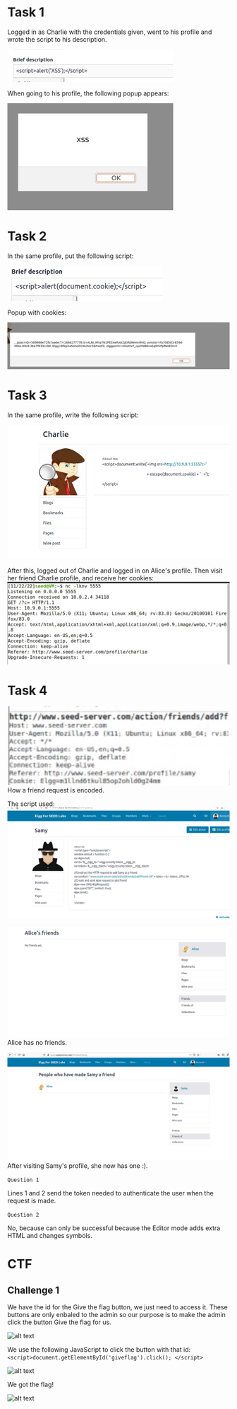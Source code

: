 # Task 1

Logged in as Charlie with the credentials given, went to his profile and wrote the script to his description.

![alt text](img/Screenshot%202022-11-22%20at%2009.34.01.JPG)

When going to his profile, the following popup appears:

![alt text](img/Screenshot%202022-11-22%20at%2009.35.23.JPG)

# Task 2

In the same profile, put the following script:

![alt text](img/Screenshot%202022-11-22%20at%2009.40.58.JPG)

Popup with cookies:

![alt text](img/Screenshot%202022-11-22%20at%2009.40.32.JPG)

# Task 3

In the same profile, write the following script:

![alt text](img/Screenshot%202022-11-22%20at%2010.11.39.JPG)

After this, logged out of Charlie and logged in on Alice's profile. Then visit her friend Charlie profile, and receive her cookies:
![alt text](img/Screenshot%202022-11-22%20at%2012.13.52.JPG)

# Task 4

![alt text](img/Screenshot%202022-11-22%20at%2012.25.55.JPG)
How a friend request is encoded.

The script used:
![alt text](img/Screenshot%202022-11-22%20at%2011.37.39.JPG)

![alt text](img/Screenshot%202022-11-22%20at%2011.56.53.JPG)
Alice has no friends.

![alt text](img/Screenshot%202022-11-22%20at%2012.23.30.JPG)
After visiting Samy's profile, she now has one :).

``` Question 1 ```

Lines 1 and 2 send the token needed to authenticate the user when the request is made.

```Question 2```

No, because can only be successful because the Editor mode adds extra HTML and changes symbols.

# CTF

## Challenge 1

We have the id for the Give the flag button, we just need to access it. These buttons are only enbaled to the admin so our purpose is to make the admin click the button Give the flag for us. 

![alt text](img/1st_part_ctf10.png)

We use the following JavaScript to click the button with that id: `<script>document.getElementById('giveflag').click(); </script>`

![alt text](img/2nd_part_ctf10.png)

We got the flag!

![alt text](img/3rd_part_ctf10.png)
